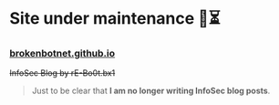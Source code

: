 #  Site under maintenance 🚧⏳

### [brokenbotnet.github.io](https://brokenbotnet.com)
~~InfoSec Blog by rE-Bo0t.bx1~~

> Just to be clear that **I am no longer writing InfoSec blog posts**.